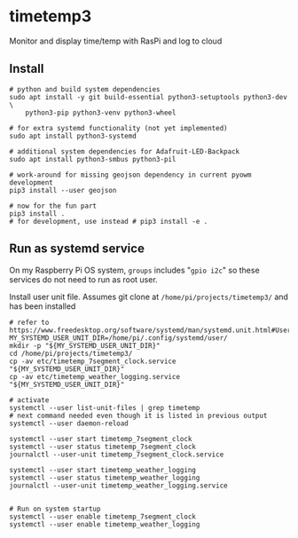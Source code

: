 # timetemp3

Monitor and display time/temp with RasPi and log to cloud

## Install

```shell
# python and build system dependencies
sudo apt install -y git build-essential python3-setuptools python3-dev \
    python3-pip python3-venv python3-wheel

# for extra systemd functionality (not yet implemented)
sudo apt install python3-systemd

# additional system dependencies for Adafruit-LED-Backpack
sudo apt install python3-smbus python3-pil

# work-around for missing geojson dependency in current pyowm development
pip3 install --user geojson

# now for the fun part
pip3 install .
# for development, use instead # pip3 install -e .
```

## Run as systemd service

On my Raspberry Pi OS system, `groups` includes "`gpio i2c`" so these services do not need to run as root user.

Install user unit file.  Assumes git clone at `/home/pi/projects/timetemp3/` and has been installed

```shell
# refer to https://www.freedesktop.org/software/systemd/man/systemd.unit.html#User%20Unit%20Search%20Path
MY_SYSTEMD_USER_UNIT_DIR=/home/pi/.config/systemd/user/
mkdir -p "${MY_SYSTEMD_USER_UNIT_DIR}"
cd /home/pi/projects/timetemp3/
cp -av etc/timetemp_7segment_clock.service "${MY_SYSTEMD_USER_UNIT_DIR}"
cp -av etc/timetemp_weather_logging.service "${MY_SYSTEMD_USER_UNIT_DIR}"

# activate
systemctl --user list-unit-files | grep timetemp
# next command needed even though it is listed in previous output
systemctl --user daemon-reload

systemctl --user start timetemp_7segment_clock
systemctl --user status timetemp_7segment_clock
journalctl --user-unit timetemp_7segment_clock.service

systemctl --user start timetemp_weather_logging
systemctl --user status timetemp_weather_logging
journalctl --user-unit timetemp_weather_logging.service


# Run on system startup
systemctl --user enable timetemp_7segment_clock
systemctl --user enable timetemp_weather_logging
```
